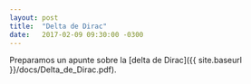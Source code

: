 ```yaml
---
layout: post
title:  "Delta de Dirac"
date:   2017-02-09 09:30:00 -0300
---
```


Preparamos un apunte sobre la [delta de Dirac]({{ site.baseurl }}/docs/Delta_de_Dirac.pdf).

